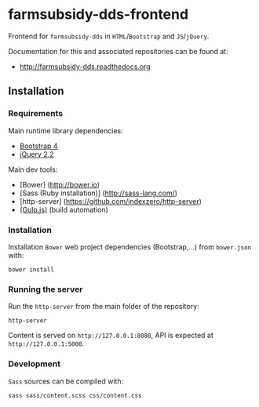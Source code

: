 # farmsubsidy-dds-frontend

Frontend for ``farmsubsidy-dds`` in ``HTML``/``Bootstrap`` and ``JS``/``jQuery``.

Documentation for this and associated repositories can be found at:

* http://farmsubsidy-dds.readthedocs.org

## Installation

### Requirements

Main runtime library dependencies:

* [Bootstrap 4](http://v4-alpha.getbootstrap.com/)
* [jQuery 2.2](https://jquery.com/)

Main dev tools:

* [Bower] (http://bower.io)
* [Sass (Ruby installation)] (http://sass-lang.com/)
* [http-server] (https://github.com/indexzero/http-server)
* [(Gulp.js)](http://gulpjs.com/) (build automation)

### Installation

Installation ``Bower`` web project dependencies (Bootstrap,...)
from ``bower.json`` with:

```
bower install
```

### Running the server

Run the ``http-server`` from the main folder of the repository:

```
http-server
```

Content is served on ``http://127.0.0.1:8080``, API is expected 
at ``http://127.0.0.1:5000``.

### Development

``Sass`` sources can be compiled with:

```
sass sass/content.scss css/content.css
```


